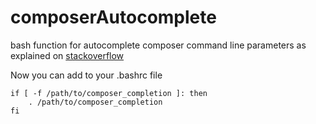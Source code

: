 composerAutocomplete
====================

bash function for autocomplete composer command line parameters as explained on [stackoverflow](http://stackoverflow.com/a/16693385)

Now you can add to your .bashrc file

    if [ -f /path/to/composer_completion ]: then
        . /path/to/composer_completion
    fi

